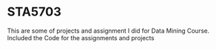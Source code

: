 # STA5703
This are some of projects and assignment I did for Data Mining Course.
Included the Code for the assignments and projects
